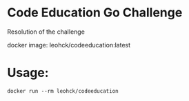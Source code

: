 # Code Education Go Challenge


Resolution of the challenge


docker image: leohck/codeeducation:latest


# Usage:
`docker run --rm leohck/codeeducation`